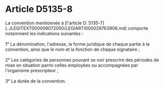 # Article D5135-8

<p align="left">
  La convention mentionnée à [l'article D. 5135-7](../LEGITEXT000006072050/LEGIARTI000029763906.md) comporte notamment les indications suivantes : <br /> <br />1° La dénomination, l'adresse, la forme juridique de chaque partie à la convention, ainsi que le nom et la fonction de chaque signataire ; <br /> <br />2° Les catégories de personnes pouvant se voir prescrire des périodes de mise en situation parmi celles employées ou accompagnées par l'organisme prescripteur ; <br /> <br />3° La durée de la convention.
</p>